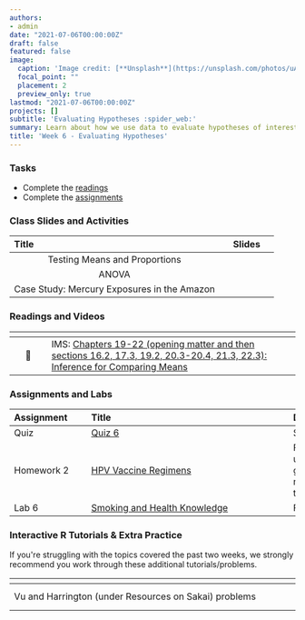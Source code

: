 ```yaml
---
authors:
- admin
date: "2021-07-06T00:00:00Z"
draft: false
featured: false
image:
  caption: 'Image credit: [**Unsplash**](https://unsplash.com/photos/uAFjFsMS3YY)'
  focal_point: ""
  placement: 2
  preview_only: true
lastmod: "2021-07-06T00:00:00Z"
projects: []
subtitle: 'Evaluating Hypotheses :spider_web:'
summary: Learn about how we use data to evaluate hypotheses of interest
title: 'Week 6 - Evaluating Hypotheses'
---
```


### Tasks

- Complete the [readings](/post/06-week/#readings-and-videos)
- Complete the [assignments](/post/06-week/#assignments)


### Class Slides and Activities

| <div style="width:250px;text-align:left">Title</div> | <div  style="width:80px;text-align:center">Slides</div> | 
|:---:|:---------------------|
| Testing Means and Proportions | [<span style="color: #4b5357;"><i class="fas fa-desktop fa-lg"></i></span>](https://sta-198-glhlth-298-fall-2022.github.io/website/slides/week-06/w6-l01-test-mean-prop.html)  | 
| ANOVA  | [<span style="color: #4b5357;"><i class="fas fa-desktop fa-lg"></i></span>](https://sta-198-glhlth-298-fall-2022.github.io/website/slides/week-06/w6-l03-anova.html)  |  
| Case Study: Mercury Exposures in the Amazon   | [<span style="color: #4b5357;"><i class="fas fa-desktop fa-lg"></i></span>](https://sta-198-glhlth-298-fall-2022.github.io/website/slides/week-06/w6-l02-case-study-amazon.html)  | 




### Readings and Videos

| <div style="width:50px"></div>  | <div style="width:420px"></div>  |  <div style="width:200px"></div> |
|:---:|:---|:---:|
| :open_book: | IMS: [Chapters 19-22 (opening matter and then sections 16.2, 17.3, 19.2, 20.3-20.4, 21.3, 22.3): Inference for Comparing Means](https://openintro-ims.netlify.app/inference-many-means.html) | **Required** |


### Assignments and Labs

| <div style="width:120px;text-align:left">Assignment</div> | <div style="width:340px;text-align:left">Title</div> | <div style="width:200px;text-align:left">Due</div> |
|:---|:---|:---|
| Quiz | [Quiz 6](https://sakai.duke.edu) | Sunday, 10/2 |
| Homework 2 | [HPV Vaccine Regimens](https://sta-198-glhlth-298-fall-2022.github.io/website/slides/week-06/hw-02-hpv.html) | Friday, 10/7 (submissions up to 4pm Friday, 10/14 graded with no penalty; no submissions after that time will be graded)|
| Lab 6 |[Smoking and Health Knowledge](https://sta-198-glhlth-298-fall-2022.github.io/website/slides/week-06/lab-06-gats.html)| Friday, 10/7 |



### Interactive R Tutorials & Extra Practice

 If you're struggling with the topics covered the past two weeks, we strongly recommend you work through these additional tutorials/problems.
 
|  <div style="width:480px"></div>  |  <div style="width:200px"></div>  |
|:---|:---|
| Vu and Harrington (under Resources on Sakai) problems  | 4.1, 4.3, 4.5, 4.9, 4.11, 4.15, 4.17, 4.19 |

 


